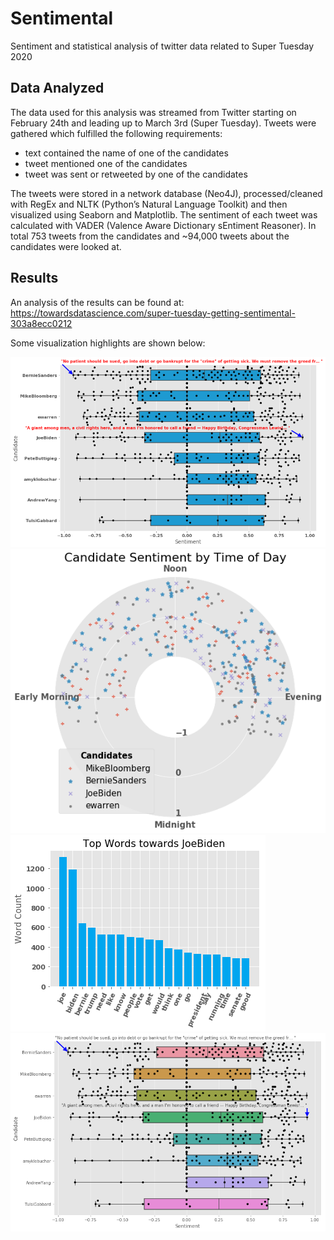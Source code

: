 # Sentimental
Sentiment and statistical analysis of twitter data related to Super Tuesday 2020

## Data Analyzed
The data used for this analysis was streamed from Twitter starting on February 24th and leading up to March 3rd (Super Tuesday). Tweets were gathered which fulfilled the following requirements:
* text contained the name of one of the candidates
* tweet mentioned one of the candidates
* tweet was sent or retweeted by one of the candidates

The tweets were stored in a network database (Neo4J), processed/cleaned with RegEx and NLTK (Python’s Natural Language Toolkit) and then visualized using Seaborn and Matplotlib. The sentiment of each tweet was calculated with VADER (Valence Aware Dictionary sEntiment Reasoner). In total 753 tweets from the candidates and ~94,000 tweets about the candidates were looked at.

## Results
An analysis of the results can be found at: https://towardsdatascience.com/super-tuesday-getting-sentimental-303a8ecc0212

Some visualization highlights are shown below:

![Swarm plot of sentiment around candidates](https://github.com/pranvgarg/SentimantalAnalysis/blob/master/images/sent_swarm_2.png?raw=true)
![Polar plot of sentiment by time of day for each candidate](https://github.com/pranvgarg/SentimantalAnalysis/blob/master/images/sent_polar_candid.png?raw=true)
![Top words about Joe Biden](https://github.com/pranvgarg/SentimantalAnalysis/blob/master/images/com_biden.png)
![](https://github.com/pranvgarg/SentimantalAnalysis/blob/main/images/sent_swarm.png)
